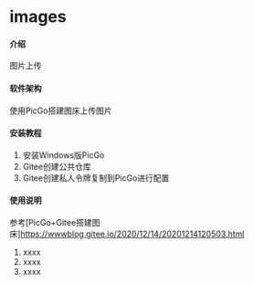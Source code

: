 # images

#### 介绍
图片上传

#### 软件架构
使用PicGo搭建图床上传图片


#### 安装教程

1.  安装Windows版PicGo
2.  Gitee创建公共仓库
3.  Gitee创建私人令牌复制到PicGo进行配置

#### 使用说明
参考[PicGo+Gitee搭建图床]https://wwwblog.gitee.io/2020/12/14/20201214120503.html
1.  xxxx
2.  xxxx
3.  xxxx

